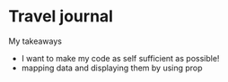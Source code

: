 # Travel journal 
My takeaways
- I want to make my code as self sufficient as possible!
- mapping data and displaying them by using prop
